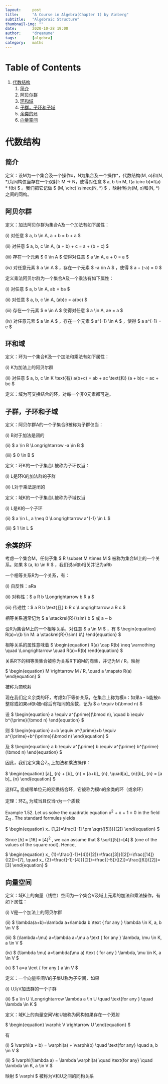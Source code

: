 ```yaml
---
layout:     post
title:      "A Course in Algebra(Chapter 1) by Vinberg"
subtitle:   "Algebraic Structure"
thumbnail-img: ""
date:       2020-10-28 19:00
author:     "dreamume"
tags: 		[algebra]
category:   maths
---
```

<head>
    <script src="https://cdn.mathjax.org/mathjax/latest/MathJax.js?config=TeX-AMS-MML_HTMLorMML" type="text/javascript"></script>
    <script type="text/x-mathjax-config">
        MathJax.Hub.Config({
            tex2jax: {
            skipTags: ['script', 'noscript', 'style', 'textarea', 'pre'],
            inlineMath: [['$','$']]
            }
        });
    </script>
</head>

# Table of Contents

1.  [代数结构](#org2500f14)
    1.  [简介](#org210ef2c)
    2.  [阿贝尔群](#orgc31e4b3)
    3.  [环和域](#orgc60734c)
    4.  [子群，子环和子域](#org19183fa)
    5.  [余类的环](#org5160204)
    6.  [向量空间](#org97c8839)


<a id="org2500f14"></a>

# 代数结构


<a id="org210ef2c"></a>

## 简介

定义：设M为一个集合及一个操作o，N为集合及一个操作\*，代数结构(M, o)和(N, \*)为同构仅当存在一个双射f: M -> N，使得对任意 $ a, b \\in M, f(a \\circ b)=f(a) \* f(b) $ 。我们把它记做 $ (M, \\circ) \\simeq(N, *) $ ，映射f称为(M, o)和(N, \*)之间的同构。


<a id="orgc31e4b3"></a>

## 阿贝尔群

定义：加法阿贝尔群为集合A及一个加法有如下属性：

(i) 对任意 $ a, b \\in A, a + b = b + a $

(ii) 对任意 $ a, b, c \\in A, (a + b) + c = a + (b + c) $

(iii) 存在一个元素 $ 0 \\in A $ 使得对任意 $ a \\in A, a + 0 = a  $

(iv) 对任意元素 $ a \\in A $ ，存在一个元素 $ -a \\in A $ ，使得 $ a + (-a) = 0 $

定义乘法阿贝尔群为一个集合A及一个乘法有如下属性：

(i) 对任意 $ a, b \\in A, ab = ba $

(ii) 对任意 $ a, b, c \\in A, (ab)c = a(bc) $

(iii) 存在一个元素 $ e \\in A $ 使得对任意 $ a \\in A, ae = a  $

(iv) 对任意元素 $ a \\in A $ ，存在一个元素 $ a^{-1} \\in A $ ，使得 $ a a^{-1} = e $


<a id="orgc60734c"></a>

## 环和域

定义：环为一个集合K及一个加法和乘法有如下属性：

(i) K为加法上的阿贝尔群

(ii) 对任意 $ a, b, c \\in K \\text{有} a(b+c) = ab + ac \\text{和} (a + b)c = ac + bc $

定义：域为可交换结合的环，对每一个非0元素都可逆。


<a id="org19183fa"></a>

## 子群，子环和子域

定义：阿贝尔群A的一个子集合B被称为子群仅当：

(i) B对于加法是闭的

(ii) $ a \\in B \\Longrightarrow -a \\in B $

(iii) $ 0 \\in B $

定义：环K的一个子集合L被称为子环仅当：

(i) L是环K的加法群的子群

(ii) L对于乘法是闭的

定义：域K的一个子集合L被称为子域仅当

(i) L是K的一个子环

(ii) $ a \\in L, a \\neq 0 \Longrightarrow a^{-1} \\in L $

(iii) $ 1 \\in L $


<a id="org5160204"></a>

## 余类的环

考虑一个集合M，任何子集 $ R \\subset M \\times M $ 被称为集合M上的一个关系。如果 $ (a, b) \\in R $ ，我们说a和b相关并记为aRb

一个相等关系R为一个关系，有：

(i) 自反性：aRa

(ii) 对称性：$ a R b \\Longrightarrow b R a $

(iii) 传递性：$ a R b \\text{且} b R c \\Longrightarrow a R c $

相等关系通常记为 $ a \\stackrel{R}{\\sim} b $ 或 a ~ b

设R为集合M上的一个相等关系，对任意 $ a \\in M $ ，有 $ \\begin{equation} R(a)=\\{b \\in M: a \\stackrel{R}{\\sim} b\\} \\end{equation} $

相等关系的属性意味着 $ \\begin{equation} R(a) \\cap R(b) \\neq \\varnothing \\quad \\Longrightarrow \\quad R(a)=R(b) \\end{equation} $

关系R下的相等类集合被称为关系R下的M的商集，并记为M / R。映射

$ \\begin{equation} M \\rightarrow M / R, \\quad a \\mapsto R(a) \\end{equation} $

被称为商映射

现在我们定义余类的环，考虑如下等价关系，在集合上称为模n：如果a - b能被n整除或如果a和b被n除后有相同的余数，记为 $ a \\equiv b(\\bmod n) $

设 $ \\begin{equation} a \\equiv a^{\\prime}(\\bmod n), \\quad b \\equiv b^{\\prime}(\\bmod n) \\end{equation} $

则 $ \\begin{equation} a+b \\equiv a^{\\prime}+b \\equiv a^{\\prime}+b^{\\prime}(\\bmod n) \\end{equation} $

及 $ \\begin{equation} a b \\equiv a^{\\prime} b \\equiv a^{\\prime} b^{\\prime}(\\bmod n) \\end{equation} $

因此，我们定义集合Z<sub>n</sub> 上加法和乘法操作：

$ \\begin{equation} [a]_ {n} + [b]_ {n} = [a+b]_ {n}, \\quad[a]_ {n}[b]_ {n} = [a b]_ {n} \\end{equation} $

这样Z<sub>n</sub> 变成带单位元的交换结合环，它被称为模n的余类的环（或余环）

定理：环Z<sub>n</sub> 为域当且仅当n为一个质数

Example 1.52. Let us solve the quadratic equation x<sup>2</sup> + x + 1 = 0 in the field Z<sub>11</sub> . The standard formules yields

$ \\begin{equation} x_ {1,2}=\\frac{[-1] \\pm \\sqrt{[5]}}{[2]} \\end{equation} $

Since [5] = [16] = [4]<sup>2</sup> , we can assume that $ \\sqrt{[5]}=[4] $ (one of the values of the square root). Hence,

$ \\begin{equation} x_ {1}=\\frac{[-1]+[4]}{[2]}=\\frac{[3]}{[2]}=\\frac{[14]}{[2]}=[7], \\quad x_ {2}=\\frac{[-1]-[4]}{[2]}=\\frac{[-5]}{[2]}=\\frac{[6]}{[2]}=[3] \\end{equation} $


<a id="org97c8839"></a>

## 向量空间

定义：域K上的向量（线性）空间为一个集合V及域上元素的加法和乘法操作，有如下属性：

(i) V是一个加法上的阿贝尔群

(ii) $ \\lambda(a+b)=\\lambda a+\\lambda b \\text { for any } \\lambda \\in K, a, b \\in V $

(iii) $ (\\lambda+\\mu) a=\\lambda a+\\mu a \\text { for any } \\lambda, \\mu \\in K, a \\in V $

(iv) $ (\\lambda \\mu) a=\\lambda(\\mu a) \\text { for any } \\lambda, \\mu \\in K, a \\in V $

(v) $ 1 a=a \\text { for any } a \\in V $

定义：一个向量空间V的子集U称为子空间，如果

(i) U为V加法群的一个子群

(ii) $ a \\in U \\Longrightarrow \\lambda a \\in U \\quad \\text{for any } \\quad \\lambda \\in K $

定义：域K上的向量空间V和U被称为同构如果存在一个双射

$ \\begin{equation} \\varphi: V \\rightarrow U \\end{equation} $

有

(i) $ \\varphi(a + b) = \\varphi(a) + \\varphi(b) \\quad \\text{for any} \\quad a, b \\in V $

(ii) $ \\varphi(\\lambda a) = \\lambda \\varphi(a) \\quad \\text{for any} \\quad \\lambda \\in K, a \\in V $

映射 $ \\varphi $ 被称为V和U之间的同构关系

